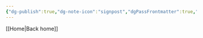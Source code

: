 ```yaml
---
{"dg-publish":true,"dg-note-icon":"signpost","dgPassFrontmatter":true,"noteIcon":"signpost","permalink":"/10-tags/seminario/","created":"2025-10-30T15:06:41.031+00:00","updated":"2025-10-30T15:06:48.408+00:00"}
---
```


[[Home\|Back home]]